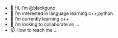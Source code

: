 - 👋 Hi, I’m @blackguno
- 👀 I’m interested in language learning с++,python
- 🌱 I’m currently learning c++
- 💞️ I’m looking to collaborate on ...
- 📫 How to reach me ...

<!---
blackguno/blackguno is a ✨ special ✨ repository because its `README.md` (this file) appears on your GitHub profile.
You can click the Preview link to take a look at your changes.
--->
